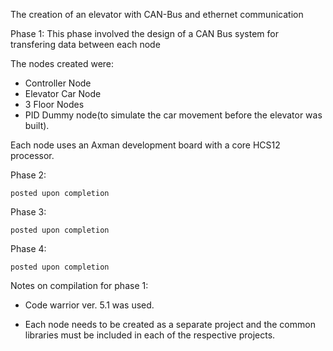 The creation of an elevator with CAN-Bus and ethernet communication

Phase 1: This phase involved the design of a CAN Bus system for transfering data between each node

The nodes created were:

- Controller Node
- Elevator Car Node
- 3 Floor Nodes
- PID Dummy node(to simulate the car movement before the elevator was built).

Each node uses an Axman development board with a core HCS12 processor.

Phase 2:

    posted upon completion

Phase 3:

    posted upon completion

Phase 4:

    posted upon completion
    
Notes on compilation for phase 1:

- Code warrior ver. 5.1 was used.

- Each node needs to be created as a separate project and the common libraries must be included in each of the respective projects. 

